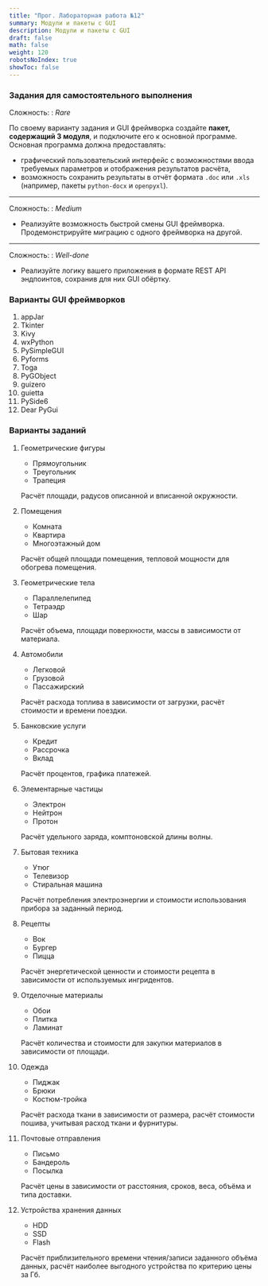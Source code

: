 ```yaml
---
title: "Прог. Лабораторная работа №12"
summary: Модули и пакеты c GUI
description: Модули и пакеты c GUI
draft: false
math: false
weight: 120
robotsNoIndex: true
showToc: false
---
```


### Задания для самостоятельного выполнения

Сложность:
: *Rare*


По своему варианту задания и GUI фреймворка создайте **пакет, содержащий 3 модуля**, и подключите его к основной программе. Основная программа должна предоставлять:
* графический пользовательский интерфейс с возможностями ввода требуемых параметров и отображения результатов расчёта,
* возможность сохранить результаты в отчёт формата `.doc` или `.xls` (например, пакеты `python-docx` и `openpyxl`).

---

Сложность:
: *Medium*

* Реализуйте возможность быстрой смены GUI фреймворка. Продемонстрируйте миграцию с одного фреймворка на другой.

---

Сложность:
: *Well-done*

* Реализуйте логику вашего приложения в формате REST API эндпоинтов, сохранив для них GUI обёртку.



### Варианты GUI фреймворков

1. appJar
2. Tkinter
3. Kivy
4. wxPython
5. PySimpleGUI
6. Pyforms
7. Toga
8. PyGObject
9. guizero
10. guietta
11. PySide6
12. Dear PyGui


### Варианты заданий

1. Геометрические фигуры

    * Прямоугольник
    * Треугольник
    * Трапеция

    Расчёт площади, радусов описанной и вписанной окружности.

2. Помещения

    * Комната
    * Квартира
    * Многоэтажный дом

    Расчёт общей площади помещения, тепловой мощности для обогрева помещения.

3. Геометрические тела

    * Параллелепипед
    * Тетраэдр
    * Шар

    Расчёт объема, площади поверхности, массы в зависимости от материала.

4. Автомобили

    * Легковой
    * Грузовой
    * Пассажирский

    Расчёт расхода топлива в зависимости от загрузки, расчёт стоимости и времени поездки.

5. Банковские услуги

    * Кредит
    * Рассрочка
    * Вклад

    Расчёт процентов, графика платежей.

6. Элементарные частицы

    * Электрон
    * Нейтрон
    * Протон

    Расчёт удельного заряда, комптоновской длины волны.

7. Бытовая техника

    * Утюг
    * Телевизор
    * Стиральная машина

    Расчёт потребления электроэнергии и стоимости использования прибора за заданный период.

8. Рецепты

    * Вок
    * Бургер
    * Пицца

    Расчёт энергетической ценности и стоимости рецепта в зависимости от используемых ингридентов.

9. Отделочные материалы

    * Обои
    * Плитка
    * Ламинат

    Расчёт количества и стоимости для закупки материалов в зависимости от площади.

10. Одежда

    * Пиджак
    * Брюки
    * Костюм-тройка

    Расчёт расхода ткани в зависимости от размера, расчёт стоимости пошива, учитывая расход ткани и фурнитуры.

11. Почтовые отправления

    * Письмо
    * Бандероль
    * Посылка

    Расчёт цены в зависимости от расстояния, сроков, веса, объёма и типа доставки.

12. Устройства хранения данных

    * HDD
    * SSD
    * Flash

    Расчёт приблизительного времени чтения/записи заданного объёма данных, расчёт наиболее выгодного устройства по критерию цены за Гб.
